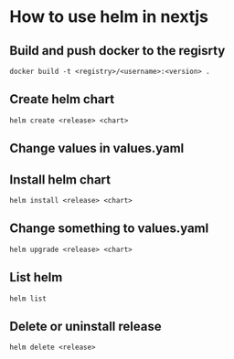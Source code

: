 # How to use helm in nextjs

## Build and push docker to the regisrty

```
docker build -t <registry>/<username>:<version> .
```

## Create helm chart
```
helm create <release> <chart>
```

## Change values in values.yaml


## Install helm chart

```
helm install <release> <chart>
```

## Change something to values.yaml
```
helm upgrade <release> <chart>
```

## List helm
```
helm list
```

## Delete or uninstall release
```
helm delete <release>
```
